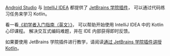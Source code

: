 [//]: # (title: 通过 JetBrains 学院插件学习 Kotlin)

[Android Studio](https://developer.android.com/studio) 与 [IntelliJ IDEA](https://www.jetbrains.com/idea/) 都提供了 [JetBrains 学院插件](https://plugins.jetbrains.com/plugin/10081-jetbrains-academy)，
可以通过代码练习任务来学习 Kotlin。

看一看[《初学者入门指南（英文）》](https://plugins.jetbrains.com/plugin/10081-jetbrains-academy/docs/learner-start-guide.html?section=Kotlin%20Koans)，
可以帮助开始使用 IntelliJ IDEA 中的 Kotlin 心印课程。
解决交互式编码难题，并在 IDE 内部获得即时反馈。

如果要使用 JetBrains 学院插件进行教学，请阅读[通过 JetBrains 学院插件讲授 Kotlin](edu-tools-educator.md)。

